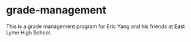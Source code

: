 # grade-management

This is a grade management program for Eric Yang and his friends at East Lyme High School.

